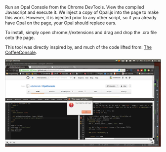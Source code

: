 Run an Opal Console from the Chrome DevTools. View the compiled Javascript and execute it. We inject a copy of Opal.js into the page to make this work. However, it is injected prior to any other script, so if you already have Opal on the page, your Opal should replace ours.

To install, simply open chrome://extensions and drag and drop the .crx file onto the page.

This tool was directly inspired by, and much of the code lifted from: [The CoffeeConsole](https://chrome.google.com/webstore/detail/coffeeconsole/ladbkfdlnaibelfidknofapbbdlhadfp).

![](screenshot.png)